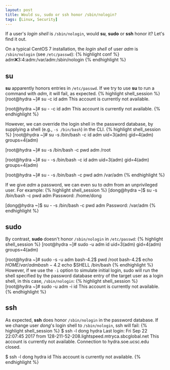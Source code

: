 ```yaml
---
layout: post
title: Would su, sudo or ssh honor /sbin/nologin?
tags: [Linux, Security]
---
```


If a user's *login shell* is `/sbin/nologin`, would **su**, **sudo** or **ssh** honor it?<!-- more --> Let's find it out.

On a typical CentOS 7 installation, the *login shell* of user *adm* is `/sbin/nologin` (see `/etc/passwd`):
{% highlight conf %}
adm:x:3:4:adm:/var/adm:/sbin/nologin
{% endhighlight %}

## su
**su** apparently honors entries in `/etc/passwd`. If we try to use **su** to run a command with *adm*, it will fail, as expected.
{% highlight shell_session %}
[root@hydra ~]# su -c id adm
This account is currently not available.

[root@hydra ~]# su - -c id adm
This account is currently not available.
{% endhighlight %}

However, we can override the login shell in the password database, by supplying a shell (e.g., `-s /bin/bash`) in the CLI.
{% highlight shell_session %}
[root@hydra ~]# su -s /bin/bash -c id adm
uid=3(adm) gid=4(adm) groups=4(adm)

[root@hydra ~]# su -s /bin/bash -c pwd adm
/root

[root@hydra ~]# su - -s /bin/bash -c id adm
uid=3(adm) gid=4(adm) groups=4(adm)

[root@hydra ~]# su - -s /bin/bash -c pwd adm
/var/adm
{% endhighlight %}

If we give *adm* a password, we can even su to *adm* from an unprivileged user. For example:
{% highlight shell_session %}
[dong@hydra ~]$ su -s /bin/bash -c pwd adm
Password:
/home/dong

[dong@hydra ~]$ su - -s /bin/bash -c pwd adm
Password:
/var/adm
{% endhighlight %}

## sudo
By contrast, **sudo** doesn't honor `/sbin/nologin` in `/etc/passwd`:
{% highlight shell_session %}
[root@hydra ~]# sudo -u adm id
uid=3(adm) gid=4(adm) groups=4(adm)

[root@hydra ~]# sudo -s -u adm
bash-4.2$ pwd
/root
bash-4.2$ echo $HOME
/var/adm
bash-4.2$ echo $SHELL
/bin/bash
{% endhighlight %}
However, if we use the `-i` option to simulate initial login, sudo will run the shell specified by the password database entry of the target user as a login shell, in this case, `/sbin/nologin`:
{% highlight shell_session %}
[root@hydra ~]# sudo -u adm -i id
This account is currently not available.
{% endhighlight %}

## ssh
As expected, **ssh** does honor `/sbin/nologin` in the password database. If we change user *dong*'s login shell to `/sbin/nologin`, ssh will fail:
{% highlight shell_session %}
$ ssh -l dong hydra
Last login: Fri Sep 22 22:07:45 2017 from 128-211-52-208.lightspeed.mtryca.sbcglobal.net
This account is currently not available.
Connection to hydra.soe.ucsc.edu closed.

$ ssh -l dong hydra id
This account is currently not available.
{% endhighlight %}
